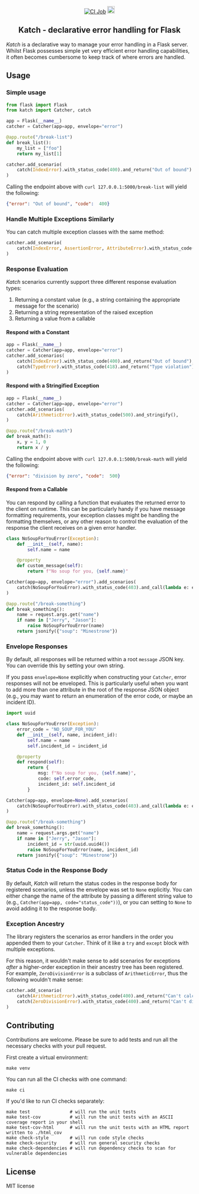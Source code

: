 <div align="center">
    <a href="https://github.com/python-utils/katch/actions?query=workflow%3ACI"><img alt="CI Job" src="https://github.com/python-utils/katch/workflows/CI/badge.svg"></a>
    <!--<a href="https://d1hdw3nr47lpgi.cloudfront.net/index.html"><img alt="Code style: black" src="https://d1hdw3nr47lpgi.cloudfront.net/coverage.svg"></a>-->
    <a href="https://pypi.org/project/katch/"><img src="https://badge.fury.io/py/katch.svg" alt="PyPI version" height="20"></a>
</div>

<h2 align="center">Katch - declarative error handling for Flask</h2>


*Katch* is a declarative way to manage your error handling in a Flask server.
Whilst Flask possesses simple yet very efficient error handling capabilities,
it often becomes cumbersome to keep track of where errors are handled.

## Usage

### Simple usage

```python
from flask import Flask
from katch import Catcher, catch

app = Flask(__name__)
catcher = Catcher(app=app, envelope="error")

@app.route("/break-list")
def break_list():
    my_list = ["foo"]
    return my_list[1]

catcher.add_scenario(
    catch(IndexError).with_status_code(400).and_return("Out of bound")
)
```

Calling the endpoint above with `curl 127.0.0.1:5000/break-list` will yield the following:
```json
{"error": "Out of bound", "code":  400}
```

### Handle Multiple Exceptions Similarly

You can catch multiple exception classes with the same method: 

```python
catcher.add_scenario(
    catch(IndexError, AssertionError, AttributeError).with_status_code(400).and_return("Oops.")
)
```

### Response Evaluation

*Katch* scenarios currently support three different response evaluation types: 

1. Returning a constant value (e.g., a string containing the appropriate message for the scenario)
1. Returning a string representation of the raised exception
1. Returning a value from a callable

#### Respond with a Constant 

```python
app = Flask(__name__)
catcher = Catcher(app=app, envelope="error")
catcher.add_scenarios(
    catch(IndexError).with_status_code(400).and_return("Out of bound"),
    catch(TypeError).with_status_code(418).and_return("Type violation"),
)
```

#### Respond with a Stringified Exception

```python
app = Flask(__name__)
catcher = Catcher(app=app, envelope="error")
catcher.add_scenarios(
    catch(ArithmeticError).with_status_code(500).and_stringify(),
)

@app.route("/break-math")
def break_math():
    x, y = 1, 0
    return x / y
```

Calling the endpoint above with `curl 127.0.0.1:5000/break-math` will yield the following:
```json
{"error": "division by zero", "code":  500}
```

#### Respond from a Callable

You can respond by calling a function that evaluates the returned error to the client on runtime.
This can be particularly handy if you have message formatting requirements, your exception classes
might be handling the formatting themselves, or any other reason to control the evaluation of the
response the client receives on a given error handler.

```python
class NoSoupForYouError(Exception):
    def __init__(self, name):
        self.name = name

    @property
    def custom_message(self):
        return f"No soup for you, {self.name}"

Catcher(app=app, envelope="error").add_scenarios(
    catch(NoSoupForYouError).with_status_code(403).and_call(lambda e: e.custom_message)
)

@app.route("/break-something")
def break_something():
    name = request.args.get("name")
    if name in ["Jerry", "Jason"]:
        raise NoSoupForYouError(name)
    return jsonify({"soup": "Minestrone"})
```

### Envelope Responses

By default, all responses will be returned within a root `message` JSON key. You can
override this by setting your own string.

If you pass `envelope=None` explicitly when constructing your `Catcher`,
error responses will not be enveloped. This is particularly useful when you want to
add more than one attribute in the root of the response JSON object (e.g., you may want
to return an enumeration of the error code, or maybe an incident ID).

```python
import uuid

class NoSoupForYouError(Exception):
    error_code = "NO_SOUP_FOR_YOU"
    def __init__(self, name, incident_id):
        self.name = name
        self.incident_id = incident_id

    @property
    def respond(self):
        return {
            msg: f"No soup for you, {self.name}",
            code: self.error_code,
            incident_id: self.incident_id
        }

Catcher(app=app, envelope=None).add_scenarios(
    catch(NoSoupForYouError).with_status_code(403).and_call(lambda e: e.custom_message)
)

@app.route("/break-something")
def break_something():
    name = request.args.get("name")
    if name in ["Jerry", "Jason"]:
        incident_id = str(uuid.uuid4())
        raise NoSoupForYouError(name, incident_id)
    return jsonify({"soup": "Minestrone"})
```

### Status Code in the Response Body

By default, *Katch* will return the status codes in the response body for registered scenarios, unless the envelope
was set to `None` explicitly. You can either change the name of the attribute by passing a different string value to
(e.g., `Catcher(app=app, code="status_code"))`), or you can setting to `None` to avoid adding it to the response body.


### Exception Ancestry

The library registers the scenarios as error handlers in the order you appended them to your `Catcher`.
Think of it like a `try` and `except` block with multiple exceptions.

For this reason, it wouldn't make sense to add scenarios for exceptions *after* a higher-order exception
in their ancestry tree has been registered. For example, `ZeroDivisionError` is a subclass of `ArithmeticError`,
thus the following wouldn't make sense:

```python
catcher.add_scenario(
    catch(ArithmeticError).with_status_code(400).and_return("Can't calculate this"),
    catch(ZeroDivisionError).with_status_code(400).and_return("Can't divide by 0"), # caught by the 1st scenario
)
```

## Contributing

Contributions are welcome. Please be sure to add tests and run all the necessary checks with your pull request.

First create a virtual environment:

```shell script
make venv
```

You can run all the CI checks with one command:

```shell script
make ci
```

If you'd like to run CI checks separately:

```shell script
make test               # will run the unit tests
make test-cov           # will run the unit tests with an ASCII coverage report in your shell
make test-cov-html      # will run the unit tests with an HTML report written to ./html_cov
make check-style        # will run code style checks
make check-security     # will run general security checks
make check-dependencies # will run dependency checks to scan for vulnerable dependencies
```

## License

MIT license
